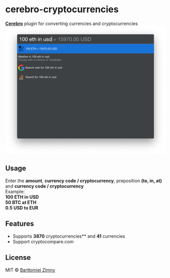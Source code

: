 # cerebro-cryptocurrencies

**[Cerebro](http://www.cerebroapp.com)** plugin for converting currencies and cryptocurrencies
![](screenshot.png)

## Usage

Enter the **amount**, **currency code / cryptocurrency**, preposition **(to, in, at)** and **currency code / cryptocurrency**  
Example:  
**100 ETH in USD**  
**50 BTC at ETH**  
**0.5 USD to EUR**   

## Features
* Supports **3870** cryptocurrencies** and **41** currencies
* Support cryptocompare.com

## License

MIT © [Bartłomiej Zimny](http://raccoonsoftware.pl)
